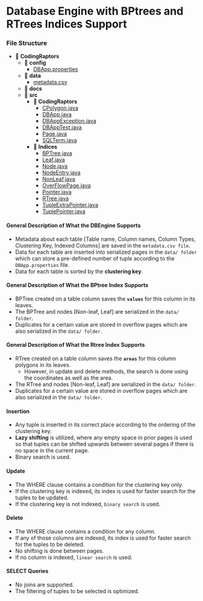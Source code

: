 # Database Engine with BPtrees and RTrees Indices Support
### File Structure
- :open_file_folder: __CodingRaptors__
   - :open_file_folder: __config__
     - [DBApp.properties](config/DBApp.properties)
   - :open_file_folder: __data__
     - [metadata.csv](data/metadata.csv)
   - :open_file_folder: __docs__
   - :open_file_folder: __src__
     - :open_file_folder: __CodingRaptors__
       - [CPolygon.java](src/CodingRaptors/CPolygon.java)
       - [DBApp.java](src/CodingRaptors/DBApp.java)
       - [DBAppException.java](src/CodingRaptors/DBAppException.java)
       - [DBAppTest.java](src/CodingRaptors/DBAppTest.java)
       - [Page.java](src/CodingRaptors/Page.java)
       - [SQLTerm.java](src/CodingRaptors/SQLTerm.java)
     - :open_file_folder: __Indices__
       - [BPTree.java](src/Indices/BPTree.java)
       - [Leaf.java](src/Indices/Leaf.java)
       - [Node.java](src/Indices/Node.java)
       - [NodeEntry.java](src/Indices/NodeEntry.java)
       - [NonLeaf.java](src/Indices/NonLeaf.java)
       - [OverFlowPage.java](src/Indices/OverFlowPage.java)
       - [Pointer.java](src/Indices/Pointer.java)
       - [RTree.java](src/Indices/RTree.java)
       - [TupleExtraPointer.java](src/Indices/TupleExtraPointer.java)
       - [TuplePointer.java](src/Indices/TuplePointer.java)

#### General Description of What the DBEngine Supports
- Metadata about each table [Table name, Column names, Column Types, Clustering Key, Indexed Columns] are saved in the `metadata.csv file`.
- Data for each table are inserted into serialized pages in the `data/ folder` which can store a pre-defined number of tuple according to the `DBApp.properties` file.
- Data for each table is sorted by the **clustering key**.

#### General Description of What the BPtree Index Supports
- BPTree created on a table column saves the **`values`** for this column in its leaves.
- The BPTree and nodes [Non-leaf, Leaf] are serialized in the `data/ folder`.
- Duplicates for a certain value are stored in overflow pages which are also serialized in the `data/ folder`.

#### General Description of What the Rtree Index Supports
- RTree created on a table column saves the **`areas`** for this column polygons in its leaves.
   - However, in update and delete methods, the search is done using the coordinates as well as the area.
- The RTree and nodes [Non-leaf, Leaf] are serialized in the `data/ folder`.
- Duplicates for a certain value are stored in overflow pages which are also serialized in the `data/ folder`.

#### Insertion
- Any tuple is inserted in its correct place according to the ordering of the clustering key.
- **Lazy shifting** is utilized, where any empty space in prior pages is used so that tuples can be shifted upwards between several pages if there is no space in the current page.
- Binary search is used.

#### Update
- The WHERE clause contains a condition for the clustering key only.
- If the clustering key is indexed, its index is used for faster search for the tuples to be updated.
- If the clustering key is not indexed, `binary search` is used.

#### Delete
- The WHERE clause contains a condition for any column.
- If any of those columns are indexed, its index is used for faster search for the tuples to be deleted.
- No shifting is done between pages.
- If no column is indexed, `linear search` is used.

#### SELECT Queries
- No joins are supported.
- The filtering of tuples to be selected is optimized.
